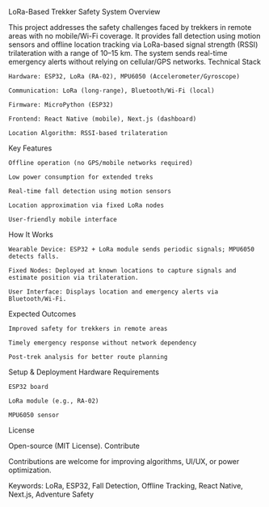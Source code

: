 LoRa-Based Trekker Safety System
Overview

This project addresses the safety challenges faced by trekkers in remote areas with no mobile/Wi-Fi coverage. It provides fall detection using motion sensors and offline location tracking via LoRa-based signal strength (RSSI) trilateration with a range of 10–15 km. The system sends real-time emergency alerts without relying on cellular/GPS networks.
Technical Stack

    Hardware: ESP32, LoRa (RA-02), MPU6050 (Accelerometer/Gyroscope)

    Communication: LoRa (long-range), Bluetooth/Wi-Fi (local)

    Firmware: MicroPython (ESP32)

    Frontend: React Native (mobile), Next.js (dashboard)

    Location Algorithm: RSSI-based trilateration

Key Features

    Offline operation (no GPS/mobile networks required)

    Low power consumption for extended treks

    Real-time fall detection using motion sensors

    Location approximation via fixed LoRa nodes

    User-friendly mobile interface

How It Works

    Wearable Device: ESP32 + LoRa module sends periodic signals; MPU6050 detects falls.

    Fixed Nodes: Deployed at known locations to capture signals and estimate position via trilateration.

    User Interface: Displays location and emergency alerts via Bluetooth/Wi-Fi.

Expected Outcomes

    Improved safety for trekkers in remote areas

    Timely emergency response without network dependency

    Post-trek analysis for better route planning

Setup & Deployment
Hardware Requirements

    ESP32 board

    LoRa module (e.g., RA-02)

    MPU6050 sensor



License

Open-source (MIT License).
Contribute

Contributions are welcome for improving algorithms, UI/UX, or power optimization.

Keywords: LoRa, ESP32, Fall Detection, Offline Tracking, React Native, Next.js, Adventure Safety
